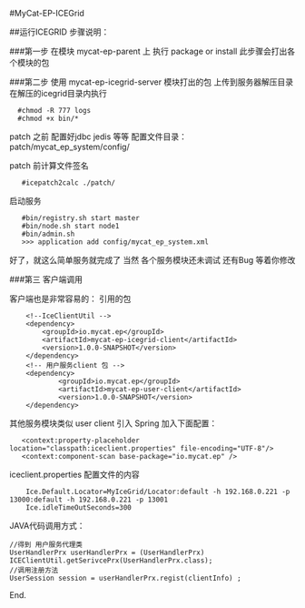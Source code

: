
#MyCat-EP-ICEGrid 

##运行ICEGRID 步骤说明：

###第一步 在模块 mycat-ep-parent 上 执行 package or install
此步骤会打出各个模块的包

###第二步 使用 mycat-ep-icegrid-server 模块打出的包 上传到服务器解压目录 
 在解压的icegrid目录内执行 
    
  ```   
    #chmod -R 777 logs
    #chmod +x bin/*
  ```
 
 patch 之前 配置好jdbc jedis 等等 
 配置文件目录：patch/mycat_ep_system/config/
 
 patch 前计算文件签名
 
 ```
    #icepatch2calc ./patch/
 ```
 
 启动服务
 
 ```
    #bin/registry.sh start master
    #bin/node.sh start node1
    #bin/admin.sh 
    >>> application add config/mycat_ep_system.xml
 ```
 
好了，就这么简单服务就完成了 当然 各个服务模块还未调试 还有Bug 等着你修改 


###第三 客户端调用  

客户端也是非常容易的：
引用的包

```
    <!--IceClientUtil -->
    <dependency>
        <groupId>io.mycat.ep</groupId>
        <artifactId>mycat-ep-icegrid-client</artifactId>
        <version>1.0.0-SNAPSHOT</version>
    </dependency>
    <!-- 用户服务client 包 -->
    <dependency>
            <groupId>io.mycat.ep</groupId>
            <artifactId>mycat-ep-user-client</artifactId>
            <version>1.0.0-SNAPSHOT</version>
    </dependency>
```
    
其他服务模块类似 user client 引入
Spring 加入下面配置：

 ```
    <context:property-placeholder location="classpath:iceclient.properties" file-encoding="UTF-8"/>
    <context:component-scan base-package="io.mycat.ep" />
 ```
     
iceclient.properties 配置文件的内容
        
      
        Ice.Default.Locator=MyIceGrid/Locator:default -h 192.168.0.221 -p 13000:default -h 192.168.0.221 -p 13001
        Ice.idleTimeOutSeconds=300
 
JAVA代码调用方式：
     
 
    //得到 用户服务代理类            
    UserHandlerPrx userHandlerPrx = (UserHandlerPrx) ICEClientUtil.getSerivcePrx(UserHandlerPrx.class);
    //调用注册方法
    UserSession session = userHandlerPrx.regist(clientInfo) ;
 
 
End.
